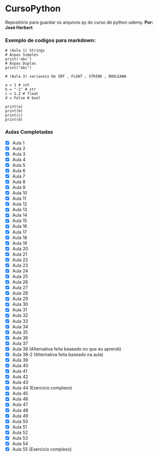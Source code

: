 # CursoPython

Repositório para guardar os arquivos py do curso de python udemy.
**Por: José Herbert**

### Exemplo de codígos para markdown:
```
# (Aula 1) Strings
# Aspas Simples
print('abc')
# Aspas Duplas
print("abc")
```
```
# (Aula 3) variaveis De INT , FLOAT , STRING , BOOLEANA

a = 1 # int
b = "-1" # str
c = 1.2 # float
d = False # bool

print(a)
print(b)
print(c)
print(d)
```

### Aulas Completadas

- [x] Aula 1
- [x] Aula 2
- [x] Aula 3 
- [x] Aula 4
- [x] Aula 5
- [x] Aula 6
- [x] Aula 7
- [x] Aula 8
- [x] Aula 9
- [x] Aula 10
- [x] Aula 11
- [x] Aula 12
- [x] Aula 13
- [x] Aula 14
- [x] Aula 15
- [x] Aula 16
- [x] Aula 17
- [x] Aula 18
- [x] Aula 19
- [x] Aula 20
- [x] Aula 21
- [x] Aula 22
- [x] Aula 23
- [x] Aula 24
- [x] Aula 25
- [x] Aula 26
- [x] Aula 27
- [x] Aula 28
- [x] Aula 29
- [x] Aula 30
- [x] Aula 31
- [x] Aula 32
- [x] Aula 33
- [x] Aula 34
- [x] Aula 35
- [x] Aula 36
- [x] Aula 37
- [x] Aula 38   (Alternativa feita baseado no que eu aprendi)
- [x] Aula 38-2 (Alternativa feita baseado na aula)
- [x] Aula 39
- [x] Aula 40
- [x] Aula 41
- [x] Aula 42
- [x] Aula 43
- [x] Aula 44   (Exercicio complexo)
- [x] Aula 45
- [x] Aula 46
- [x] Aula 47
- [x] Aula 48
- [x] Aula 49
- [x] Aula 50
- [x] Aula 51
- [x] Aula 52
- [x] Aula 53
- [x] Aula 54
- [x] Aula 55   (Exercicio complexo)